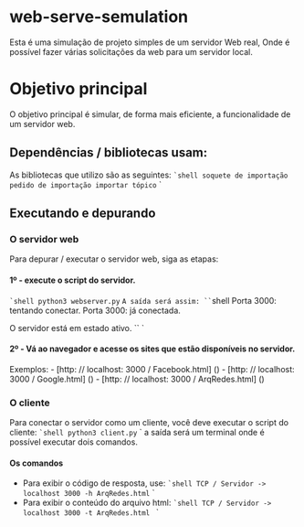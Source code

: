 # web-serve-semulation
Esta é uma simulação de projeto simples de um servidor Web real,
Onde é possível fazer várias solicitações da web para um servidor local.

# Objetivo principal
O objetivo principal é simular, de forma mais eficiente,
a funcionalidade de um servidor web.

## Dependências / bibliotecas usam:
As bibliotecas que utilizo são as seguintes:
`` `shell
    soquete de importação
    pedido de importação
    importar tópico
`` `
## Executando e depurando
### O servidor web
Para depurar / executar o servidor web, siga as etapas:
#### 1º - execute o script do servidor.
`` `shell
    python3 webserver.py
`` `
A saída será assim:
`` `shell
Porta 3000: tentando conectar.
Porta 3000: já conectada.

O servidor está em estado ativo.
`` `
#### 2º - Vá ao navegador e acesse os sites que estão disponíveis no servidor.
Exemplos:
    - [http: // localhost: 3000 / Facebook.html] ()
    - [http: // localhost: 3000 / Google.html] ()
    - [http: // localhost: 3000 / ArqRedes.html] ()

### O cliente
Para conectar o servidor como um cliente, você deve executar o script do cliente:
`` `shell
    python3 client.py
`` `
a saída será um terminal onde é possível executar dois comandos.
#### Os comandos
* Para exibir o código de resposta, use:
`` `shell
    TCP / Servidor -> localhost 3000 -h ArqRedes.html
`` `
* Para exibir o conteúdo do arquivo html:
`` `shell
    TCP / Servidor -> localhost 3000 -t ArqRedes.html 
`` `